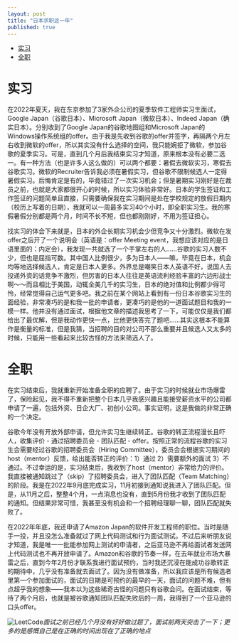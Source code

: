 ```yaml
---
layout: post
title: "日本求职这一年"
published: true
---
```


- [实习](#实习)
- [全职](#全职)

# 实习

在2022年夏天，我在东京参加了3家外企公司的夏季软件工程师实习生面试，Google Japan（谷歌日本）、Microsoft Japan（微软日本）、Indeed Japan（确实日本）。分别收到了Google Japan的谷歌地图组和Microsoft Japan的Windows操作系统组的offer。由于我是先收到谷歌的offer并签字，再隔两个月左右收到微软的offer，所以其实没有什么选择的空间，我只能婉拒了微软，参加谷歌的夏季实习。可是，直到几个月后我结束实习才知道，原来根本没有必要二选一。有一种方法（也是许多人这么做的）可以两个都要：暑假去微软实习，寒假去谷歌实习。微软的Recruiter告诉我必须在暑假实习，但谷歌不限制候选人一定得暑假实习。后悔肯定是有的，毕竟错过了一次实习机会；但是暑期实习刚好是在裁员之前，也就是大家都很开心的时候，所以实习体验非常好。日本的学生签证和工作签证的问题简单且直接，只需要确保我在实习期间是处在学校规定的放假日期内（校历上写着的日期），我就可以一周最多实习40个小时，即全职实习生。我的寒假暑假分别都是两个月，时间不长不短，但也都刚刚好，不用为签证担心。

找实习的体会下来就是，日本的外企长期实习机会少但竞争又十分激烈。微软在发offer之后开了一个说明会（英语是：offer Meeting event，我想应该对应的是日语里面的：内定会），我发现一共就选了一个手掌左右的人……谷歌的实习人数不少，但也是屈指可数。其中国人比例很少，多为日本人——嘛，毕竟在日本，机会均等地选择候选人，肯定是日本人更多。外界总是嘲笑日本人英语不好，说国人去投递外资的话竞争不激烈，但厉害的日本人往往是英语流利经验丰富的六边形战士啊～～而且相比于美国，动辄全美几千的实习生，日本的绝对值和比例都少得可怜，经常觉得自己运气更多吧。我之前在某个网站上看到有一份日本谷歌实习生的面经验，非常凑巧的是和我一批的申请者，更凑巧的是他的一道面试题目和我的一模一样。他并没有通过面试，根据他文章的描述我思考了一下，可能仅仅是我们都给出了最优解，但是我动作更快一点，比他更快答完了题吧……其实这根本不能算作是衡量的标准，但是我猜，当招聘的目的对公司不那么重要并且候选人又太多的时候，只能用一些看起来比较古怪的方法来筛选人了。

# 全职

在实习结束后，我就重新开始准备全职的应聘了。由于实习的时候就业市场爆雷了，保险起见，我不得不重新把整个日本几乎我感兴趣且能接受薪资水平的公司都申请了一遍，包括外资、日企大厂、初创小公司。事实证明，这是我做的非常正确的一个决定。

谷歌今年没有开放外部申请，但允许实习生继续转正。谷歌的转正流程漫长且吓人，收集评价 - 通过招聘委员会 - 团队匹配 - offer。按照正常的流程谷歌的实习生会需要经过谷歌的招聘委员会（Hiring Committee），委员会会根据实习期间的host（mentor）反馈，给出能否转正的评价：1）通过 2）需要额外的面试 3）不通过。不过幸运的是，实习结束后，我收到了host（mentor）非常给力的评价。我直接被通知跳过了（skip）了招聘委员会，进入了团队匹配（Team Matching）的阶段。我是在2022年9月底完成实习，11月初接到通知说我进入了团队匹配。但是，从11月之后，整整4个月，一点消息也没有，直到5月份我才收到了团队匹配的通知。但结果非常可惜，我甚至没有机会和一个招聘经理聊一聊，团队匹配就失败了。

在2022年年底，我还申请了Amazon Japan的软件开发工程师的职位。当时是随手一投，并且没怎么准备就过了网上代码测试和行为面试测试。不过后来听朋友说才知道，我是唯一一批能参加网上测试的申请者，之后亚马逊不再给面试者发送网上代码测试也不再开放申请了。Amazon和谷歌的节奏一样，在去年就业市场大暴雷之后，直到今年2月份才联系我进行面试预约，当时我还沉浸在能成功谷歌转正的期待中，几乎没有准备就去面试了。因为没有做准备，所以我应该是所有候选者里第一个参加面试的，面试的日期是可预约的最早的一天，面试的问题不难，但有点超乎我的想象——我本以为这些稀奇古怪的问题只有谷歌会问。在面试结束，等待了两个月后，也就是被谷歌通知团队匹配失败后的一周，我得到了一个亚马逊的口头offer。

![LeetCode](/images/post/2023-05-11/lc.png)*面试之前已经几个月没有好好做过题了，面试前两天突击了一下；更多的是感慨自己是在正确的时间出现在了正确的地点*

